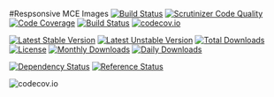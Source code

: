 #Respsonsive MCE Images
[![Build Status](https://travis-ci.org/gordonbanderson/responsive-mce-images.svg?branch=continuous_integration)](https://travis-ci.org/gordonbanderson/responsive-mce-images)
[![Scrutinizer Code Quality](https://scrutinizer-ci.com/g/gordonbanderson/responsive-mce-images/badges/quality-score.png?b=continuous_integration)](https://scrutinizer-ci.com/g/gordonbanderson/responsive-mce-images/?branch=continuous_integration)
[![Code Coverage](https://scrutinizer-ci.com/g/gordonbanderson/responsive-mce-images/badges/coverage.png?b=continuous_integration)](https://scrutinizer-ci.com/g/gordonbanderson/responsive-mce-images/?branch=continuous_integration)
[![Build Status](https://scrutinizer-ci.com/g/gordonbanderson/responsive-mce-images/badges/build.png?b=continuous_integration)](https://scrutinizer-ci.com/g/gordonbanderson/responsive-mce-images/build-status/continuous_integration)
[![codecov.io](https://codecov.io/github/gordonbanderson/responsive-mce-images/coverage.svg?branch=continuous_integration)](https://codecov.io/github/gordonbanderson/responsive-mce-images?branch=continuous_integration)

[![Latest Stable Version](https://poser.pugx.org/weboftalent/responsive-mce-images/version)](https://packagist.org/packages/weboftalent/responsive-mce-images)
[![Latest Unstable Version](https://poser.pugx.org/weboftalent/responsive-mce-images/v/unstable)](//packagist.org/packages/weboftalent/responsive-mce-images)
[![Total Downloads](https://poser.pugx.org/weboftalent/responsive-mce-images/downloads)](https://packagist.org/packages/weboftalent/responsive-mce-images)
[![License](https://poser.pugx.org/weboftalent/responsive-mce-images/license)](https://packagist.org/packages/weboftalent/responsive-mce-images)
[![Monthly Downloads](https://poser.pugx.org/weboftalent/responsive-mce-images/d/monthly)](https://packagist.org/packages/weboftalent/responsive-mce-images)
[![Daily Downloads](https://poser.pugx.org/weboftalent/responsive-mce-images/d/daily)](https://packagist.org/packages/weboftalent/responsive-mce-images)

[![Dependency Status](https://www.versioneye.com/php/weboftalent:responsive-mce-images/badge.svg)](https://www.versioneye.com/php/weboftalent:responsive-mce-images)
[![Reference Status](https://www.versioneye.com/php/weboftalent:responsive-mce-images/reference_badge.svg?style=flat)](https://www.versioneye.com/php/weboftalent:responsive-mce-images/references)

![codecov.io](https://codecov.io/github/gordonbanderson/responsive-mce-images/branch.svg?branch=continuous_integration)

